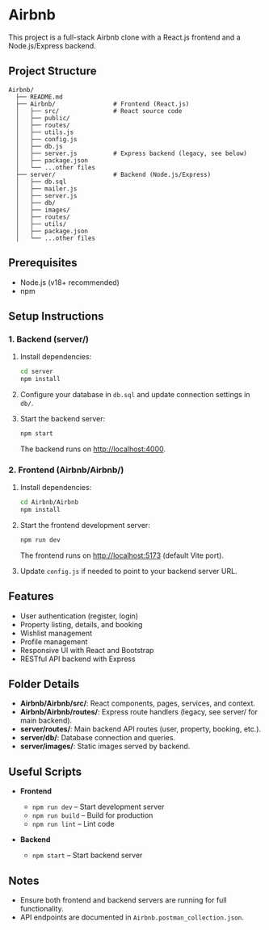 # Airbnb

This project is a full-stack Airbnb clone with a React.js frontend and a Node.js/Express backend.

## Project Structure

```
Airbnb/
  ├── README.md
  ├── Airbnb/                # Frontend (React.js)
  │   ├── src/               # React source code
  │   ├── public/
  │   ├── routes/
  │   ├── utils.js
  │   ├── config.js
  │   ├── db.js
  │   ├── server.js          # Express backend (legacy, see below)
  │   ├── package.json
  │   └── ...other files
  ├── server/                # Backend (Node.js/Express)
  │   ├── db.sql
  │   ├── mailer.js
  │   ├── server.js
  │   ├── db/
  │   ├── images/
  │   ├── routes/
  │   ├── utils/
  │   ├── package.json
  │   └── ...other files
```

## Prerequisites

- Node.js (v18+ recommended)
- npm

## Setup Instructions

### 1. Backend (server/)

1. Install dependencies:
   ```sh
   cd server
   npm install
   ```

2. Configure your database in `db.sql` and update connection settings in `db/`.

3. Start the backend server:
   ```sh
   npm start
   ```
   The backend runs on [http://localhost:4000](http://localhost:4000).

### 2. Frontend (Airbnb/Airbnb/)

1. Install dependencies:
   ```sh
   cd Airbnb/Airbnb
   npm install
   ```

2. Start the frontend development server:
   ```sh
   npm run dev
   ```
   The frontend runs on [http://localhost:5173](http://localhost:5173) (default Vite port).

3. Update `config.js` if needed to point to your backend server URL.

## Features

- User authentication (register, login)
- Property listing, details, and booking
- Wishlist management
- Profile management
- Responsive UI with React and Bootstrap
- RESTful API backend with Express

## Folder Details

- **Airbnb/Airbnb/src/**: React components, pages, services, and context.
- **Airbnb/Airbnb/routes/**: Express route handlers (legacy, see server/ for main backend).
- **server/routes/**: Main backend API routes (user, property, booking, etc.).
- **server/db/**: Database connection and queries.
- **server/images/**: Static images served by backend.

## Useful Scripts

- **Frontend**
  - `npm run dev` – Start development server
  - `npm run build` – Build for production
  - `npm run lint` – Lint code

- **Backend**
  - `npm start` – Start backend server

## Notes

- Ensure both frontend and backend servers are running for full functionality.
- API endpoints are documented in `Airbnb.postman_collection.json`.

